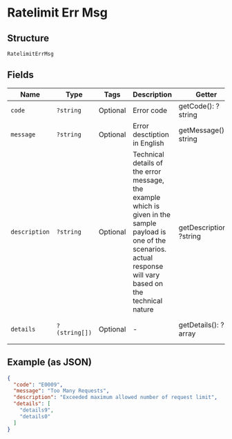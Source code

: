 
# Ratelimit Err Msg

## Structure

`RatelimitErrMsg`

## Fields

| Name | Type | Tags | Description | Getter | Setter |
|  --- | --- | --- | --- | --- | --- |
| `code` | `?string` | Optional | Error code | getCode(): ?string | setCode(?string code): void |
| `message` | `?string` | Optional | Error desctiption in English | getMessage(): ?string | setMessage(?string message): void |
| `description` | `?string` | Optional | Technical details of the error message, the example which is given in the sample payload is one of the scenarios. actual response will vary based on the technical nature | getDescription(): ?string | setDescription(?string description): void |
| `details` | `?(string[])` | Optional | - | getDetails(): ?array | setDetails(?array details): void |

## Example (as JSON)

```json
{
  "code": "E0009",
  "message": "Too Many Requests",
  "description": "Exceeded maximum allowed number of request limit",
  "details": [
    "details9",
    "details0"
  ]
}
```

